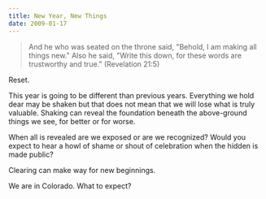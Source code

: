 ```yaml
---
title: New Year, New Things
date: 2009-01-17
---
```


> And he who was seated on the throne said, "Behold, I am making all things new." Also he said, "Write this down, for these words are trustworthy and true." (Revelation 21:5)

Reset.

This year is going to be different than previous years. Everything we hold dear may be shaken but that does not mean that we will lose what is truly valuable. Shaking can reveal the foundation beneath the above-ground things we see, for better or for worse.

When all is revealed are we exposed or are we recognized? Would you expect to hear a howl of shame or shout of celebration when the hidden is made public?

Clearing can make way for new beginnings.

We are in Colorado. What to expect?